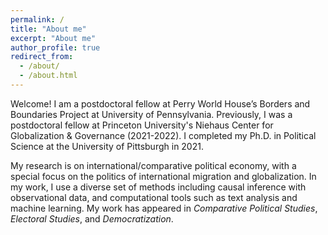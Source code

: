 ```yaml
---
permalink: /
title: "About me"
excerpt: "About me"
author_profile: true
redirect_from: 
  - /about/
  - /about.html
---
```


Welcome! I am a postdoctoral fellow at Perry World House’s Borders and Boundaries Project at University of Pennsylvania. Previously, I was a postdoctoral fellow at Princeton University's Niehaus Center for Globalization \& Governance (2021-2022). I completed my Ph.D. in Political Science at the University of Pittsburgh in 2021. 

My research is on international/comparative political economy, with a special focus on the politics of international migration and globalization. In my work, I use a diverse set of methods including causal inference with observational data, and computational tools such as text analysis and machine learning. My work has appeared in *Comparative Political Studies*, *Electoral Studies*, and *Democratization*. 


